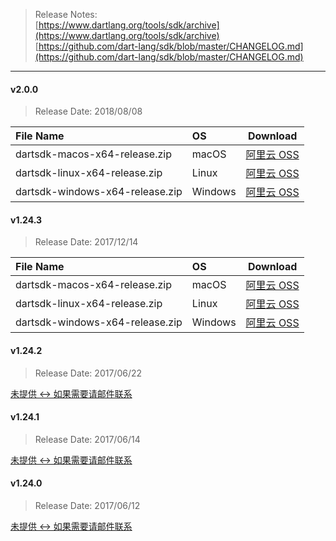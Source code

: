 > Release Notes:   
[https://www.dartlang.org/tools/sdk/archive](https://www.dartlang.org/tools/sdk/archive)  
[https://github.com/dart-lang/sdk/blob/master/CHANGELOG.md](https://github.com/dart-lang/sdk/blob/master/CHANGELOG.md)

---

#### v2.0.0

> Release Date: 2018/08/08

| File Name |   OS    | Download |
| :-------- | :------ | :------: |
| dartsdk-macos-x64-release.zip   |  macOS    | [阿里云 OSS](http://dl-mirrors1.xiaosongfu.com/dartlang/2.0.0/dartsdk-macos-x64-release.zip) |
| dartsdk-linux-x64-release.zip   |  Linux    | [阿里云 OSS](http://dl-mirrors1.xiaosongfu.com/dartlang/2.0.0/dartsdk-linux-x64-release.zip) |
| dartsdk-windows-x64-release.zip |  Windows  | [阿里云 OSS](http://dl-mirrors1.xiaosongfu.com/dartlang/2.0.0/dartsdk-windows-x64-release.zip) |

#### v1.24.3

> Release Date: 2017/12/14

| File Name |   OS    | Download |
| :-------- | :------ | :------: |
| dartsdk-macos-x64-release.zip   |  macOS    | [阿里云 OSS](http://dl-mirrors1.xiaosongfu.com/dartlang/1.24.3/dartsdk-macos-x64-release.zip) |
| dartsdk-linux-x64-release.zip   |  Linux    | [阿里云 OSS](http://dl-mirrors1.xiaosongfu.com/dartlang/1.24.3/dartsdk-linux-x64-release.zip) |
| dartsdk-windows-x64-release.zip |  Windows  | [阿里云 OSS](http://dl-mirrors1.xiaosongfu.com/dartlang/1.24.3/dartsdk-windows-x64-release.zip) |

#### v1.24.2

> Release Date: 2017/06/22

[未提供 <-> 如果需要请邮件联系]()

#### v1.24.1

> Release Date: 2017/06/14

[未提供 <-> 如果需要请邮件联系]()

#### v1.24.0

> Release Date: 2017/06/12

[未提供 <-> 如果需要请邮件联系]()